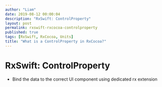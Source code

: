 ```yaml
---
author: "Liam"
date: 2019-08-12 00:00:04
description: "RxSwift: ControlProperty"
layout: post
permalink: rxswift-rxcocoa-controlproperty
published: true
tags: [RxSwift, RxCocoa, Units]
title: "What is a ControlProperty in RxCocoa?"
---
```


# RxSwift: ControlProperty

- Bind the data to the correct UI component using dedicated rx extension
